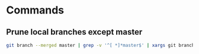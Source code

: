 # Commands

## Prune local branches except master
```bash
git branch --merged master | grep -v '^[ *]*master$' | xargs git branch -d
```
